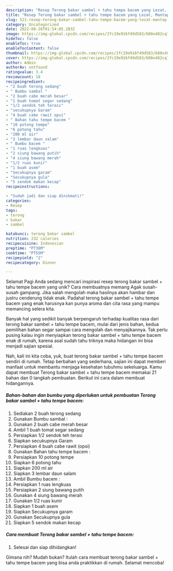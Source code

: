 ```yaml
---
description: "Resep Terong bakar sambel + tahu tempe bacem yang Lezat, Mantap"
title: "Resep Terong bakar sambel + tahu tempe bacem yang Lezat, Mantap"
slug: 521-resep-terong-bakar-sambel-tahu-tempe-bacem-yang-lezat-mantap
category: Uncategorized
date: 2022-08-26T01:54:05.283Z
image: https://img-global.cpcdn.com/recipes/2fc19e916f49d583/680x482cq70/terong-bakar-sambel-tahu-tempe-bacem-foto-resep-utama.jpg
hideToc: false
enableToc: true
enableTocContent: false
thumbnail: https://img-global.cpcdn.com/recipes/2fc19e916f49d583/680x482cq70/terong-bakar-sambel-tahu-tempe-bacem-foto-resep-utama.jpg
cover: https://img-global.cpcdn.com/recipes/2fc19e916f49d583/680x482cq70/terong-bakar-sambel-tahu-tempe-bacem-foto-resep-utama.jpg
author: Admin
authorAv: notfound
ratingvalue: 3.4
reviewcount: 18
recipeingredient:
- "2 buah terong sedang"
- " Bumbu sambal "
- "2 buah cabe merah besar"
- "1 buah tomat segar sedang"
- "1/2 sendok teh terasi"
- "secukupnya Garam"
- "4 buah cabe rawit opsi"
- " Bahan tahu tempe bacem "
- "10 potong tempe"
- "6 potong tahu"
- "200 ml air"
- "3 lembar daun salam"
- " Bumbu bacem "
- "1 ruas lengkuas"
- "2 siung bawang putih"
- "4 siung bawang merah"
- "1/2 ruas kunir"
- "1 buah asem"
- "Secukupnya garam"
- "Secukupnya gula"
- "5 sendok makan kecap"
recipeinstructions:

- "Sudah jadi dan siap dinikmati!"
categories:
- Resep
tags:
- terong
- bakar
- sambel

katakunci: terong bakar sambel 
nutrition: 232 calories
recipecuisine: Indonesian
preptime: "PT36M"
cooktime: "PT55M"
recipeyield: "2"
recipecategory: Dinner

---
```



Selamat Pagi Anda sedang mencari inspirasi resep terong bakar sambel + tahu tempe bacem yang unik? Cara membuatnya memang Agak susah-susah gampang. Jika salah mengolah maka hasilnya akan hambar dan justru cenderung tidak enak. Padahal terong bakar sambel + tahu tempe bacem yang enak harusnya kan punya aroma dan cita rasa yang mampu memancing selera kita.




Banyak hal yang sedikit banyak berpengaruh terhadap kualitas rasa dari terong bakar sambel + tahu tempe bacem, mulai dari jenis bahan, kedua pemilihan bahan segar sampai cara mengolah dan menyajikannya. Tak perlu pusing kalau ingin menyiapkan terong bakar sambel + tahu tempe bacem enak di rumah, karena asal sudah tahu triknya maka hidangan ini bisa menjadi sajian spesial.


Nah, kali ini kita coba, yuk, buat terong bakar sambel + tahu tempe bacem sendiri di rumah. Tetap berbahan yang sederhana, sajian ini dapat memberi manfaat untuk membantu menjaga kesehatan tubuhmu sekeluarga. Kamu dapat membuat Terong bakar sambel + tahu tempe bacem memakai 21 bahan dan 0 langkah pembuatan. Berikut ini cara dalam membuat hidangannya.

<!--inarticleads1-->

##### Bahan-bahan dan bumbu yang diperlukan untuk pembuatan Terong bakar sambel + tahu tempe bacem:

1. Sediakan 2 buah terong sedang
1. Gunakan  Bumbu sambal :
1. Gunakan 2 buah cabe merah besar
1. Ambil 1 buah tomat segar sedang
1. Persiapkan 1/2 sendok teh terasi
1. Siapkan secukupnya Garam
1. Persiapkan 4 buah cabe rawit (opsi)
1. Gunakan  Bahan tahu tempe bacem :
1. Persiapkan 10 potong tempe
1. Siapkan 6 potong tahu
1. Siapkan 200 ml air
1. Siapkan 3 lembar daun salam
1. Ambil  Bumbu bacem :
1. Persiapkan 1 ruas lengkuas
1. Persiapkan 2 siung bawang putih
1. Gunakan 4 siung bawang merah
1. Gunakan 1/2 ruas kunir
1. Siapkan 1 buah asem
1. Siapkan Secukupnya garam
1. Gunakan Secukupnya gula
1. Siapkan 5 sendok makan kecap




<!--inarticleads2-->

##### Cara membuat Terong bakar sambel + tahu tempe bacem:


1. Selesai dan siap dihidangkan!



Gimana nih? Mudah bukan? Itulah cara membuat terong bakar sambel + tahu tempe bacem yang bisa anda praktikkan di rumah. Selamat mencoba!
